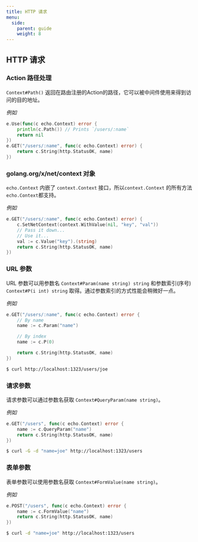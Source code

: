 ```yaml
---
title: HTTP 请求
menu:
  side:
    parent: guide
    weight: 8
---
```


## HTTP 请求

### Action 路径处理

`Context#Path()` 返回在路由注册的Action的路径，它可以被中间件使用来得到访问的目的地址。

*例如*

```go
e.Use(func(c echo.Context) error {
    println(c.Path()) // Prints `/users/:name`
    return nil
})
e.GET("/users/:name", func(c echo.Context) error) {
    return c.String(http.StatusOK, name)
})
```

### golang.org/x/net/context 对象

`echo.Context` 内嵌了 `context.Context` 接口，所以`context.Context` 的所有方法`echo.Context`都支持。

*例如*

```go
e.GET("/users/:name", func(c echo.Context) error) {
    c.SetNetContext(context.WithValue(nil, "key", "val"))
    // Pass it down...
    // Use it...
    val := c.Value("key").(string)
    return c.String(http.StatusOK, name)
})
```

### URL 参数

URL 参数可以用参数名 `Context#Param(name string) string` 和参数索引(序号) `Context#P(i int) string` 取得。通过参数索引的方式性能会稍微好一点。

*例如*

```go
e.GET("/users/:name", func(c echo.Context) error {
	// By name
	name := c.Param("name")

	// By index
	name := c.P(0)

	return c.String(http.StatusOK, name)
})
```

```sh
$ curl http://localhost:1323/users/joe
```

### 请求参数

请求参数可以通过参数名获取 `Context#QueryParam(name string)`。

*例如*

```go
e.GET("/users", func(c echo.Context) error {
	name := c.QueryParam("name")
	return c.String(http.StatusOK, name)
})
```

```sh
$ curl -G -d "name=joe" http://localhost:1323/users
```

### 表单参数

表单参数可以使用参数名获取 `Context#FormValue(name string)`。

*例如*

```go
e.POST("/users", func(c echo.Context) error {
	name := c.FormValue("name")
	return c.String(http.StatusOK, name)
})
```

```sh
$ curl -d "name=joe" http://localhost:1323/users
```
